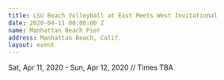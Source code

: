 ```yaml
---
title: LSU Beach Volleyball at East Meets West Invitational
date: 2020-04-11 00:00:00 Z
name: Manhattan Beach Pier
address: Manhattan Beach, Calif.
layout: event
---
```


Sat, Apr 11, 2020 - Sun, Apr 12, 2020 // Times TBA